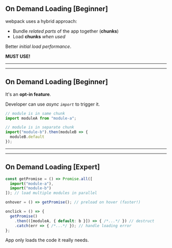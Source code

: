 ## On Demand Loading [Beginner]

webpack uses a hybrid approach:

* Bundle *related parts* of the app together (**chunks**)
* Load **chunks** *when used*

Better *initial load performance*.

**MUST USE!**

---

---

## On Demand Loading [Beginner]

It's an **opt-in feature**.

Developer can use *async `import`* to trigger it.

``` js
// module is in same chunk
import moduleA from "module-a";

// module is in separate chunk
import("module-b").then(moduleB => {
  moduleB.default
});
```

---

---

## On Demand Loading [Expert]

``` js
const getPromise = () => Promise.all([
  import("module-a"),
  import("module-b")
]); // load multiple modules in parallel

onhover = () => getPromise(); // preload on hover (faster!)

onclick = () => {
  getPromise()
    .then(([moduleA, { default: b }]) => { /*...*/ }) // destruct
    .catch(err => { /*...*/ }); // handle loading error
};
```

App only loads the code it really needs.